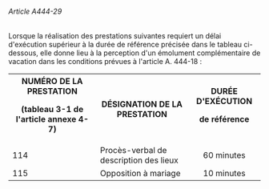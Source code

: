 ###### Article A444-29

Lorsque la réalisation des prestations suivantes requiert un délai d'exécution supérieur à la durée de référence précisée dans le tableau ci-dessous, elle donne lieu à la perception d'un émolument complémentaire de vacation dans les conditions prévues à l'article A. 444-18 :

<table><tbody>
 <tr>
  <th>NUMÉRO DE LA PRESTATION

(tableau 3-1 de l'article annexe 4-7)</th>
  <th>DÉSIGNATION DE LA PRESTATION</th>
  <th>DURÉE D'EXÉCUTION

de référence</th>
 </tr>
 <tr>
  <td valign="middle">114</td>
  <td valign="middle">Procès-verbal de description des lieux</td>
  <td align="center" valign="middle">60 minutes</td>
 </tr>
 <tr>
  <td valign="middle">115</td>
  <td valign="middle">Opposition à mariage</td>
  <td align="center" valign="middle">10 minutes</td>
 </tr>
</tbody></table>

